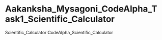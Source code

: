 # Aakanksha_Mysagoni_CodeAlpha_Task1_Scientific_Calculator
Scientific_Calculator
CodeAlpha_Scientific_Calculator
